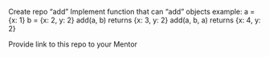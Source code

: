 Create repo “add”
Implement function that can “add” objects
example: a = {x: 1} b = {x: 2, y: 2} 
add(a, b) returns {x: 3, y: 2}
add(a, b, a) returns {x: 4, y: 2}

Provide link to this repo to your Mentor
